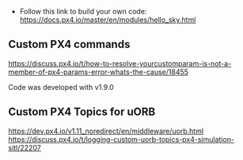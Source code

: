 - Follow this link to build your own code:
https://docs.px4.io/master/en/modules/hello_sky.html


## Custom PX4 commands
https://discuss.px4.io/t/how-to-resolve-yourcustomparam-is-not-a-member-of-px4-params-error-whats-the-cause/18455

Code was developed with v1.9.0


## Custom PX4 Topics for uORB
https://dev.px4.io/v1.11_noredirect/en/middleware/uorb.html
https://discuss.px4.io/t/logging-custom-uorb-topics-px4-simulation-sitl/22207
